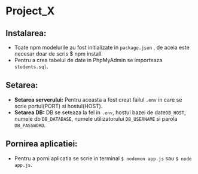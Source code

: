 # Project_X

## Instalarea: 
- Toate npm modelurile au fost initializate in `package.json` , de aceia este necesar doar de scris $ npm install.
- Pentru a crea tabelul de date in PhpMyAdmin se importeaza `students.sql`.

## Setarea:
- **Setarea serverului:** Pentru aceasta a fost creat failul `.env` in care se scrie portul(PORT) si hostul(HOST). 
- **Setarea DB:** DB se seteaza la fel in `.env`, hostul bazei de date`DB_HOST`, numele db `DB_DATABASE`, numele utilizatorului `DB_USERNAME` si parola `DB_PASSWORD`.

## Pornirea aplicatiei:
- Pentru a porni aplicatia se scrie in terminal `$ nodemon app.js` sau `$ node app.js`.
